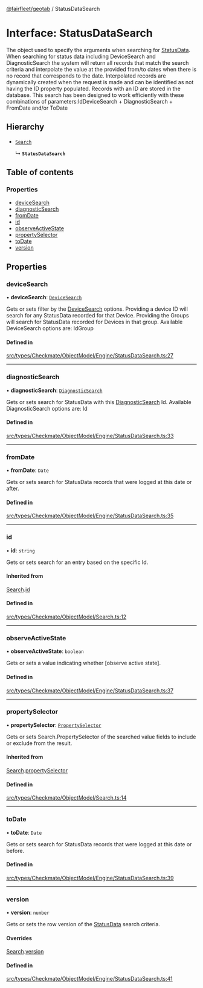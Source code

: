 [@fairfleet/geotab](../README.md) / StatusDataSearch

# Interface: StatusDataSearch

The object used to specify the arguments when searching for
 [StatusData](StatusData.md).
 When searching for status data including DeviceSearch and DiagnosticSearch
 the system will return all records that match the search criteria and interpolate the value at the
 provided from/to dates when there is no record that corresponds to the date. Interpolated records
 are dynamically created when the request is made and can be identified as not having the ID property
 populated. Records with an ID are stored in the database.
 This search has been designed to work efficiently with these combinations of parameters:<list><item><description>Id</description></item><item><description>DeviceSearch + DiagnosticSearch + FromDate and/or ToDate</description></item></list>

## Hierarchy

- [`Search`](Search.md)

  ↳ **`StatusDataSearch`**

## Table of contents

### Properties

- [deviceSearch](StatusDataSearch.md#devicesearch)
- [diagnosticSearch](StatusDataSearch.md#diagnosticsearch)
- [fromDate](StatusDataSearch.md#fromdate)
- [id](StatusDataSearch.md#id)
- [observeActiveState](StatusDataSearch.md#observeactivestate)
- [propertySelector](StatusDataSearch.md#propertyselector)
- [toDate](StatusDataSearch.md#todate)
- [version](StatusDataSearch.md#version)

## Properties

### deviceSearch

• **deviceSearch**: [`DeviceSearch`](DeviceSearch.md)

Gets or sets filter by the [DeviceSearch](DeviceSearch.md) options. Providing a device ID will
 search for any StatusData recorded for that Device.
 Providing the Groups will search for StatusData recorded for Devices in that group.
 Available DeviceSearch options are:
 <list><item><description>Id</description></item><item><description>Group</description></item></list>

#### Defined in

[src/types/Checkmate/ObjectModel/Engine/StatusDataSearch.ts:27](https://github.com/fairfleet/geotab/blob/b682f10/src/types/Checkmate/ObjectModel/Engine/StatusDataSearch.ts#L27)

___

### diagnosticSearch

• **diagnosticSearch**: [`DiagnosticSearch`](DiagnosticSearch.md)

Gets or sets search for StatusData with this [DiagnosticSearch](DiagnosticSearch.md) Id.
 Available DiagnosticSearch options are:
 <list><item><description>Id</description></item></list>

#### Defined in

[src/types/Checkmate/ObjectModel/Engine/StatusDataSearch.ts:33](https://github.com/fairfleet/geotab/blob/b682f10/src/types/Checkmate/ObjectModel/Engine/StatusDataSearch.ts#L33)

___

### fromDate

• **fromDate**: `Date`

Gets or sets search for StatusData records that were logged at this date or after.

#### Defined in

[src/types/Checkmate/ObjectModel/Engine/StatusDataSearch.ts:35](https://github.com/fairfleet/geotab/blob/b682f10/src/types/Checkmate/ObjectModel/Engine/StatusDataSearch.ts#L35)

___

### id

• **id**: `string`

Gets or sets search for an entry based on the specific Id.

#### Inherited from

[Search](Search.md).[id](Search.md#id)

#### Defined in

[src/types/Checkmate/ObjectModel/Search.ts:12](https://github.com/fairfleet/geotab/blob/b682f10/src/types/Checkmate/ObjectModel/Search.ts#L12)

___

### observeActiveState

• **observeActiveState**: `boolean`

Gets or sets a value indicating whether [observe active state].

#### Defined in

[src/types/Checkmate/ObjectModel/Engine/StatusDataSearch.ts:37](https://github.com/fairfleet/geotab/blob/b682f10/src/types/Checkmate/ObjectModel/Engine/StatusDataSearch.ts#L37)

___

### propertySelector

• **propertySelector**: [`PropertySelector`](PropertySelector.md)

Gets or sets Search.PropertySelector of the searched value fields to include or exclude from the result.

#### Inherited from

[Search](Search.md).[propertySelector](Search.md#propertyselector)

#### Defined in

[src/types/Checkmate/ObjectModel/Search.ts:14](https://github.com/fairfleet/geotab/blob/b682f10/src/types/Checkmate/ObjectModel/Search.ts#L14)

___

### toDate

• **toDate**: `Date`

Gets or sets search for StatusData records that were logged at this date or before.

#### Defined in

[src/types/Checkmate/ObjectModel/Engine/StatusDataSearch.ts:39](https://github.com/fairfleet/geotab/blob/b682f10/src/types/Checkmate/ObjectModel/Engine/StatusDataSearch.ts#L39)

___

### version

• **version**: `number`

Gets or sets the row version of the [StatusData](StatusData.md) search criteria.

#### Overrides

[Search](Search.md).[version](Search.md#version)

#### Defined in

[src/types/Checkmate/ObjectModel/Engine/StatusDataSearch.ts:41](https://github.com/fairfleet/geotab/blob/b682f10/src/types/Checkmate/ObjectModel/Engine/StatusDataSearch.ts#L41)
